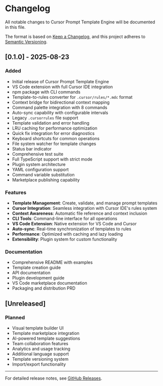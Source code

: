 # Changelog

All notable changes to Cursor Prompt Template Engine will be documented in this file.

The format is based on [Keep a Changelog](https://keepachangelog.com/en/1.0.0/),
and this project adheres to [Semantic Versioning](https://semver.org/spec/v2.0.0.html).

## [0.1.0] - 2025-08-23

### Added
- Initial release of Cursor Prompt Template Engine
- VS Code extension with full Cursor IDE integration
- npm package with CLI commands
- Template-to-rules converter for `.cursor/rules/*.mdc` format
- Context bridge for bidirectional context mapping
- Command palette integration with 8 commands
- Auto-sync capability with configurable intervals
- Legacy `.cursorrules` file support
- Template validation and error handling
- LRU caching for performance optimization
- Quick fix integration for error diagnostics
- Keyboard shortcuts for common operations
- File system watcher for template changes
- Status bar indicator
- Comprehensive test suite
- Full TypeScript support with strict mode
- Plugin system architecture
- YAML configuration support
- Command variable substitution
- Marketplace publishing capability

### Features
- **Template Management**: Create, validate, and manage prompt templates
- **Cursor Integration**: Seamless integration with Cursor IDE's rules system
- **Context Awareness**: Automatic file reference and context inclusion
- **CLI Tools**: Command-line interface for all operations
- **VS Code Extension**: Native extension for VS Code and Cursor
- **Auto-sync**: Real-time synchronization of templates to rules
- **Performance**: Optimized with caching and lazy loading
- **Extensibility**: Plugin system for custom functionality

### Documentation
- Comprehensive README with examples
- Template creation guide
- API documentation
- Plugin development guide
- VS Code marketplace documentation
- Packaging and distribution PRD

## [Unreleased]

### Planned
- Visual template builder UI
- Template marketplace integration
- AI-powered template suggestions
- Team collaboration features
- Analytics and usage tracking
- Additional language support
- Template versioning system
- Import/export functionality

---

For detailed release notes, see [GitHub Releases](https://github.com/AdamManuel-dev/cursor-prompt-template-engine/releases).